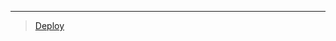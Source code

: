 
***

> [Deploy](https://dashboard.heroku.com/new?template=https://github.com/ravindu01manoj/Deploy-Xnxx-f)
